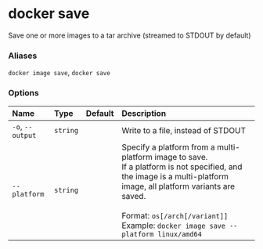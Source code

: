 # docker save

<!---MARKER_GEN_START-->
Save one or more images to a tar archive (streamed to STDOUT by default)

### Aliases

`docker image save`, `docker save`

### Options

| Name             | Type     | Default | Description                                                                                                                                                                                                                                                      |
|:-----------------|:---------|:--------|:-----------------------------------------------------------------------------------------------------------------------------------------------------------------------------------------------------------------------------------------------------------------|
| `-o`, `--output` | `string` |         | Write to a file, instead of STDOUT                                                                                                                                                                                                                               |
| `--platform`     | `string` |         | Specify a platform from a multi-platform image to save.<br>If a platform is not specified, and the image is a multi-platform image, all platform variants are saved.<br><br>Format: `os[/arch[/variant]]`<br>Example: `docker image save --platform linux/amd64` |


<!---MARKER_GEN_END-->

